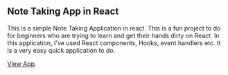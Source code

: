 ## Note Taking App in React

This is a simple Note Taking Application in react. This is a fun project to do for beginners who are trying to learn and get their hands dirty on React. In this application, I've used React components, Hooks, event handlers etc. It is a very easy quick application to do.

[View App](https://dibyendu415.github.io/NoteApp).
